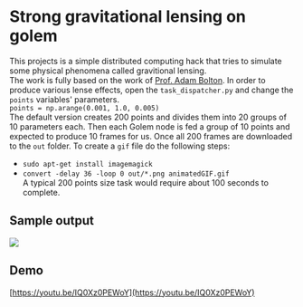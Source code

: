# Strong gravitational lensing on golem
This projects is a simple distributed computing hack that tries to simulate some physical phenomena called gravitional lensing.  
The work is fully based on the work of [Prof. Adam Bolton](http://www.physics.utah.edu/~bolton/python_lens_demo/). In order to produce various lense effects, open the `task_dispatcher.py` and change the `points` variables' parameters.    
`points = np.arange(0.001, 1.0, 0.005)`  
The default version creates 200 points and divides them into 20 groups of 10 parameters each. Then each Golem node is fed a group of 10 points and expected to produce 10 frames for us. Once all 200 frames are downloaded to the `out` folder. To create a `gif` file do the following steps:  
- `sudo apt-get install imagemagick`
- `convert -delay 36 -loop 0 out/*.png animatedGIF.gif`  
A typical 200 points size task would require about 100 seconds to complete.  

## Sample output  
![](https://github.com/rezahsnz/golemized-strong-gravitational-lense/raw/main/galaxy.gif)

## Demo  
[https://youtu.be/IQ0Xz0PEWoY](https://youtu.be/IQ0Xz0PEWoY)
